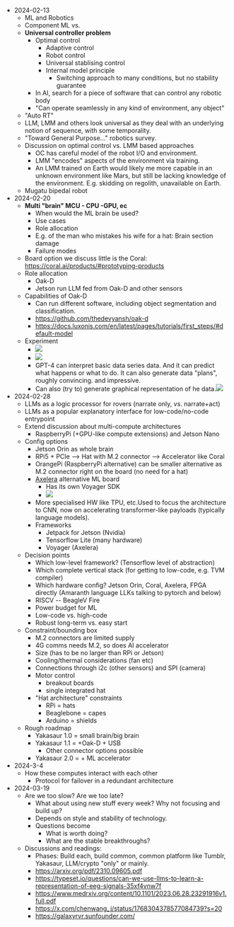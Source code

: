 - 2024-02-13
    - ML and Robotics
    - Component ML vs. 
    - **Universal controller problem**
        - Optimal control
            - Adaptive control
            - Robot control
            - Universal stablising control
            - Internal model principle
                - Switching approach to many conditions, but no stability guarantee
        - In AI, search for a piece of software that can control any robotic body
        - "Can operate seamlessly in any kind of environment, any object"
    - "Auto RT"
    - LLM, LMM and others look universal as they deal with an underlying notion of sequence, with some temporality.
    - "Toward General Purpose..." robotics survey.
    - Discussion on optimal control vs. LMM based approaches
        - OC has careful model of the robot I/O and environment.
        - LMM "encodes" aspects of the environment via training.
        - An LMM trained on Earth would likely me more capable in an unknown environment like Mars, but still be lacking knowledge of the environment. E.g. skidding on regolith, unavailable on Earth.
    - Mugatu bipedal robot
- 2024-02-20
    - **Multi "brain" MCU - CPU -GPU, ec**
        - When would the ML brain be used?
        - Use cases
        - Role allocation
        - E.g. of the man who mistakes his wife for a hat: Brain section damage
        - Failure modes
    - Board option we discuss little is the Coral: https://coral.ai/products/#prototyping-products
    - Role allocation
        - Oak-D
        - Jetson run LLM fed from Oak-D and other sensors
    - Capabilities of Oak-D
        - Can run different software, including object segmentation and classification.
        - https://github.com/thedevyansh/oak-d
        - https://docs.luxonis.com/en/latest/pages/tutorials/first_steps/#default-model
    - Experiment
        - ![](https://firebasestorage.googleapis.com/v0/b/firescript-577a2.appspot.com/o/imgs%2Fapp%2FArtOfGig%2FXvzN0GnSAR.png?alt=media&token=f86b3742-9150-4b7e-b799-9a427ab4f33d)
        - ![](https://firebasestorage.googleapis.com/v0/b/firescript-577a2.appspot.com/o/imgs%2Fapp%2FArtOfGig%2FSnKWP7V2Yq.png?alt=media&token=1c9c230b-3b1d-4e0a-9677-1fab73eee2e4)
        - GPT-4 can interpret basic data series data. And it can predict what happens or what to do. It can also generate data "plans", roughly convincing. and impressive.
        - Can also (try to) generate graphical representation of he data.![](https://firebasestorage.googleapis.com/v0/b/firescript-577a2.appspot.com/o/imgs%2Fapp%2FArtOfGig%2FnVtbM1Y96x.png?alt=media&token=e55600c3-547d-48f3-8bbc-edf9b8b94f9f)
- 2024-02-28
    - LLMs as a logic processor for rovers (narrate only, vs. narrate+act)
    - LLMs as a popular explanatory interface for low-code/no-code entrypoint
    - Extend discussion about multi-compute architectures
        - RaspberryPi (+GPU-like compute extensions) and Jetson Nano
    - Config options
        - Jetson Orin as whole brain
        - RPi5 + PCIe --> Hat with M.2 connector --> Accelerator like Coral
        - OrangePi (RaspberryPi alternative) can be smaller alternative as M.2 connector right on the board (no need for a hat)
        - [Axelera](https://www.axelera.ai/) alternative ML board
            - Has its own Voyager SDK
            - ![](https://firebasestorage.googleapis.com/v0/b/firescript-577a2.appspot.com/o/imgs%2Fapp%2FArtOfGig%2F6FvbQtByWw.png?alt=media&token=377787e1-62ba-4a49-811a-547dc01a516e)
        - More specialised HW like TPU, etc.Used to focus the architecture to CNN, now on accelerating transformer-like payloads (typically language models).
        - Frameworks
            - Jetpack for Jetson (Nvidia)
            - Tensorflow Lite (many hardware)
            - Voyager (Axelera)
    - Decision points
        - Which low-level framework? (Tensorflow level of abstraction)
        - Which complete vertical stack (for getting to low-code, e.g. TVM compiler)
        - Which hardware config? Jetson Orin, Coral, Axelera, FPGA directly (Amaranth language LLKs talking to pytorch and below)
        - RISCV -- BeagleV Fire 
        - Power budget for ML
        - Low-code vs. high-code
        - Robust long-term vs. easy start
    - Constraint/bounding box
        - M.2 connectors are limited supply
        - 4G comms needs M.2, so does AI accelerator
        - Size (has to be no larger than RPi or Jetson)
        - Cooling/thermal considerations (fan etc)
        - Connections through i2c (other sensors) and SPI (camera)
        - Motor control 
            - breakout boards
            - single integrated hat
        - "Hat architecture" constraints
            - RPi = hats
            - Beaglebone = capes
            - Arduino = shields
    - Rough roadmap
        - Yakasaur 1.0 = small brain/big brain
        - Yakasaur 1.1 = +Oak-D + USB
            - Other connector options possible
        - Yakasaur 2.0 = + ML accelerator
- 2024-3-4
    - How these computes interact with each other
        - Protocol for failover in a redundant architecture
- 2024-03-19
    - Are we too slow? Are we too late?
        - What about using new stuff every week? Why not focusing and build up?
        - Depends on style and stability of technology.
        - Questions become
            - What is worth doing?
            - What are the stable breakthroughs?
    - Discussions and readings:
        - Phases: Build each, build common, common platform like Tumblr, Yakasaur, LLM/crypto "only" or mainly.
        - https://arxiv.org/pdf/2310.09605.pdf
        - https://typeset.io/questions/can-we-use-llms-to-learn-a-representation-of-eeg-signals-35xf4vnw7f
        - https://www.medrxiv.org/content/10.1101/2023.06.28.23291916v1.full.pdf
        - https://x.com/chenwang_j/status/1768304378577084739?s=20
        - https://galaxyrvr.sunfounder.com/
